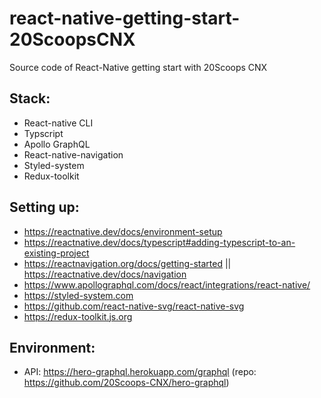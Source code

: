 # react-native-getting-start-20ScoopsCNX
Source code of React-Native getting start with 20Scoops CNX

## Stack:
 - React-native CLI
 - Typscript
 - Apollo GraphQL
 - React-native-navigation
 - Styled-system
 - Redux-toolkit

## Setting up:
 - https://reactnative.dev/docs/environment-setup
 - https://reactnative.dev/docs/typescript#adding-typescript-to-an-existing-project
 - https://reactnavigation.org/docs/getting-started || https://reactnative.dev/docs/navigation
 - https://www.apollographql.com/docs/react/integrations/react-native/
 - https://styled-system.com
 - https://github.com/react-native-svg/react-native-svg
 - https://redux-toolkit.js.org


## Environment:
 - API: https://hero-graphql.herokuapp.com/graphql (repo: https://github.com/20Scoops-CNX/hero-graphql)
